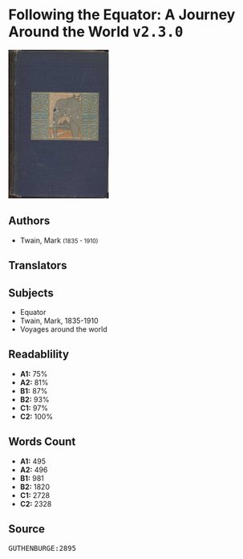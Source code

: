 # Following the Equator: A Journey Around the World <kbd>v2.3.0</kbd>

![](./cover.medium.jpg "")

## Authors


 - Twain, Mark <small>(1835 - 1910)</small>

## Translators



## Subjects


 - Equator
 - Twain, Mark, 1835-1910
 - Voyages around the world

## Readablility


 - **A1:** 75%
 - **A2:** 81%
 - **B1:** 87%
 - **B2:** 93%
 - **C1:** 97%
 - **C2:** 100%

## Words Count


 - **A1:** 495
 - **A2:** 496
 - **B1:** 981
 - **B2:** 1820
 - **C1:** 2728
 - **C2:** 2328

## Source


<kbd>GUTHENBURGE:2895</kbd>
